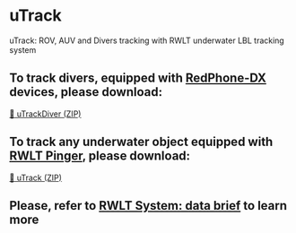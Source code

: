 # uTrack
uTrack: ROV, AUV and Divers tracking with RWLT underwater LBL tracking system

## To track divers, equipped with [RedPhone-DX](https://docs.unavlab.com/documentation/EN/RedPhone/RedPhone_DX_Specification_en.html) devices, please download: 
[🤿 uTrackDiver (ZIP)](https://github.com/ucnl/uTrack/releases/download/beta/uTrackDiver.zip)

## To track any underwater object equipped with [RWLT Pinger](https://docs.unavlab.com/documentation/EN/RWLT/RWLT_Pinger_Specification_en.html), please download: 
[🐠 uTrack (ZIP)](https://github.com/ucnl/uTrack/releases/download/beta1/uTrack.zip)

## Please, refer to [RWLT System: data brief](https://docs.unavlab.com/documentation/EN/RWLT/RWLT_DataBrief_en.html) to learn more

